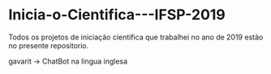 # Inicia-o-Cientifica---IFSP-2019
Todos os projetos de iniciação cientifica que trabalhei no ano de 2019 estão no presente repositorio.

gavarit -> ChatBot na lingua inglesa
